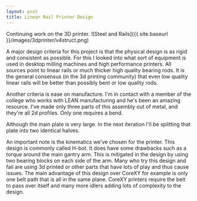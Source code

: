 ```yaml
---
layout: post
title: Linear Rail Printer Design
---
```


Continuing work on the 3D printer. 
![Steel and Rails]({{ site.baseurl }}/images/3dprinter/v4struct.png)

A major design criteria for this project is that the physical design is as rigid and consistent as possible. For this I looked into what sort of equipment is used in desktop milling machines and high performance printers. All sources point to linear rails or much thicker high quality bearing rods. It is the general consensus (in the 3d printing community) that even low quality linear rails will be better than possibly bent or low quality rods. 

Another criteria is ease on manufacture. I'm in contact with a member of the college who works with LEAN manufacturing and he's been an amazing resource. I've made only three parts of this assembly out of metal, and they're all 2d profiles. Only one requires a bend.

Although the main plate is very large. In the next iteration I'll be splitting that plate into two identical halves. 

An important note is the kinematics we've chosen for the printer. This design is commonly called H-bot. It does have some drawbacks such as a torque around the main gantry arm. This is mitigated in the design by using two bearing blocks on each side of the arm. Many who try this design and fail are using 3d printed or other parts that have lots of play and thus cause issues. The main advantage of this design over CoreXY for example is only one belt path that is all in the same plane. CoreXY printers require the belt to pass over itself and many more idlers adding lots of complexity to the design.
